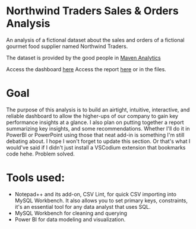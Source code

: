 # Northwind Traders Sales & Orders Analysis

An analysis of a fictional dataset about the sales and orders of a fictional gourmet food supplier named Northwind Traders.

The dataset is provided by the good people in [Maven Analytics](https://www.mavenanalytics.io/data-playground)

 Access the dashboard [here](https://app.powerbi.com/view?r=eyJrIjoiODljMTM1MjAtZTFjZi00N2Y3LWE1YjItNjg0MTgwNjJjYmNkIiwidCI6IjIzN2NkZmEwLWVmMWUtNDAxNS05ODRlLWI1NTM0YzhhNTZjYSJ9)
 Access the report [here](https://github.com/khaled-mehizel/HR-analysis/blob/main/GD%20HR%20report.pdf) or in the files.

# Goal
The purpose of this analysis is to build an airtight, intuitive, interactive, and reliable dashboard to allow the higher-ups of our company to gain key performance insights at a glance.
I also plan on putting together a report summarizing key insights, and some recommendations. Whether I'll do it in PowerBI or PowerPoint using those that neat add-in is something I'm still debating about. I hope I won't forget to update this section.
Or that's what I would've said if I didn't just install a VSCodium extension that bookmarks code hehe. Problem solved.

# Tools used:
- Notepad++ and its add-on, CSV Lint, for quick CSV importing into MySQL Workbench. It also allows you to set primary keys, constraints, it's an essential tool for any data analyst that uses SQL.
- MySQL Workbench for cleaning and querying
- Power BI for data modeling and visualization.

